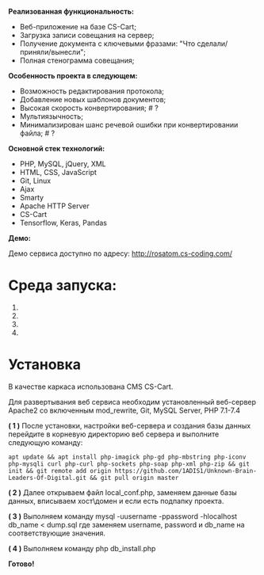 **Реализованная функциональность:**

+ Веб-приложение на базе CS-Cart;
+ Загрузка записи совещания на сервер;
+ Получение документа с ключевыми фразами: "Что сделали/приняли/вынесли";
+ Полная стенограмма совещания;

**Особенность проекта в следующем:**

+ Возможность редактирования протокола;
+ Добавление новых шаблонов документов;
+ Высокая скорость конвертирования; # ?
+ Мультиязычность;
+ Минимализирован шанс речевой ошибки при конвертировании файла; # ?

**Основной стек технологий:**

+ PHP, MySQL, jQuery, XML
+ HTML, CSS, JavaScript
+ Git, Linux
+ Ajax
+ Smarty
+ Apache HTTP Server
+ CS-Cart
+ Tensorflow, Keras, Pandas

**Демо:**

Демо сервиса доступно по адресу: http://rosatom.cs-coding.com/


# Среда запуска:

1.
1.
1.
1.

# Установка

В качестве каркаса использована CMS CS-Cart.

Для развертывания веб сервиса необходим установленный веб-сервер Apache2 со включенным mod_rewrite, Git, MySQL Server, PHP 7.1-7.4

**( 1 )** После установки, настройки веб-сервера и создания базы данных перейдите в корневую директорию веб сервера и выполните следующую команду:
~~~
apt update && apt install php-imagick php-gd php-mbstring php-iconv php-mysqli curl php-curl php-sockets php-soap php-xml php-zip && git init && git remote add origin https://github.com/1ADIS1/Unknown-Brain-Leaders-Of-Digital.git && git pull origin master
~~~

**( 2 )** Далее открываем файл local_conf.php, заменяем данные базы данных, вписываем хост\домен и если есть подпапку проекта.

**( 3 )** Выполняем команду mysql -uusername -ppassword -hlocalhost db_name < dump.sql где заменяем username, password и db_name на соответствующие значения.

**( 4 )** Выполняем команду php db_install.php

**Готово!**

